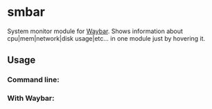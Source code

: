 # smbar
System monitor module for [Waybar](https://github.com/Alexays/Waybar). Shows information about cpu|mem|network|disk usage|etc... in one module just by hovering it.

## Usage

### Command line:

### With Waybar:
